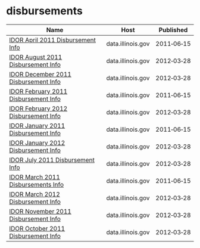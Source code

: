 # disbursements

Name | Host | Published
---- | ---- | ---------
[IDOR April 2011 Disbursement Info](../datasets/v8mt-a2xt.md) | data.illinois.gov | 2011&#x2011;06&#x2011;15
[IDOR August 2011 Disbursement Info](../datasets/k2uu-sczi.md) | data.illinois.gov | 2012&#x2011;03&#x2011;28
[IDOR December 2011 Disbursement Info](../datasets/nz4r-xryt.md) | data.illinois.gov | 2012&#x2011;03&#x2011;28
[IDOR February 2011 Disbursement Info](../datasets/q7st-f6ng.md) | data.illinois.gov | 2011&#x2011;06&#x2011;15
[IDOR February 2012 Disbursement Info](../datasets/hndt-sirc.md) | data.illinois.gov | 2012&#x2011;03&#x2011;28
[IDOR January 2011 Disbursement Info](../datasets/9hd6-23mp.md) | data.illinois.gov | 2011&#x2011;06&#x2011;15
[IDOR January 2012 Disbursement Info](../datasets/ht88-vn77.md) | data.illinois.gov | 2012&#x2011;03&#x2011;28
[IDOR July 2011 Disbursement Info](../datasets/z674-9yqn.md) | data.illinois.gov | 2012&#x2011;03&#x2011;28
[IDOR March 2011 Disbursements Info](../datasets/cicy-8kct.md) | data.illinois.gov | 2011&#x2011;06&#x2011;15
[IDOR March 2012 Disbursement Info](../datasets/xkgu-k4gf.md) | data.illinois.gov | 2012&#x2011;03&#x2011;28
[IDOR November 2011 Disbursement Info](../datasets/dspb-8nx5.md) | data.illinois.gov | 2012&#x2011;03&#x2011;28
[IDOR October 2011 Disbursement Info](../datasets/dinp-e2ju.md) | data.illinois.gov | 2012&#x2011;03&#x2011;28

